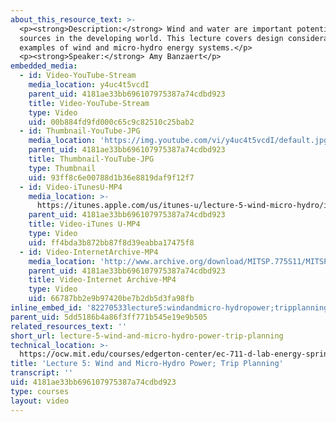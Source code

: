 ```yaml
---
about_this_resource_text: >-
  <p><strong>Description:</strong> Wind and water are important potential energy
  sources in the developing world. This lecture covers design considerations and
  examples of wind and micro-hydro energy systems.</p>
  <p><strong>Speaker:</strong> Amy Banzaert</p>
embedded_media:
  - id: Video-YouTube-Stream
    media_location: y4uc4t5vcdI
    parent_uid: 4181ae33bb696107975387a74cdbd923
    title: Video-YouTube-Stream
    type: Video
    uid: 00b884fd9fd000c65c9c82510c25bab2
  - id: Thumbnail-YouTube-JPG
    media_location: 'https://img.youtube.com/vi/y4uc4t5vcdI/default.jpg'
    parent_uid: 4181ae33bb696107975387a74cdbd923
    title: Thumbnail-YouTube-JPG
    type: Thumbnail
    uid: 93ff8c6e00788d1b36e8819daf9f12f7
  - id: Video-iTunesU-MP4
    media_location: >-
      https://itunes.apple.com/us/itunes-u/lecture-5-wind-micro-hydro/id591211144?i=127630215
    parent_uid: 4181ae33bb696107975387a74cdbd923
    title: Video-iTunes U-MP4
    type: Video
    uid: ff4bda3b872bb87f8d39eabba17475f8
  - id: Video-InternetArchive-MP4
    media_location: 'http://www.archive.org/download/MITSP.775S11/MITSP_775S11lec05_300k.mp4'
    parent_uid: 4181ae33bb696107975387a74cdbd923
    title: Video-Internet Archive-MP4
    type: Video
    uid: 66787bb2e9b97420be7b2db5d3fa98fb
inline_embed_id: '82270533lecture5:windandmicro-hydropower;tripplanning20742702'
parent_uid: 5dd5186b4a86f3ff771b545e19e9b505
related_resources_text: ''
short_url: lecture-5-wind-and-micro-hydro-power-trip-planning
technical_location: >-
  https://ocw.mit.edu/courses/edgerton-center/ec-711-d-lab-energy-spring-2011/wind-micro-hydro/lecture-5-wind-and-micro-hydro-power-trip-planning
title: 'Lecture 5: Wind and Micro-Hydro Power; Trip Planning'
transcript: ''
uid: 4181ae33bb696107975387a74cdbd923
type: courses
layout: video
---
```

